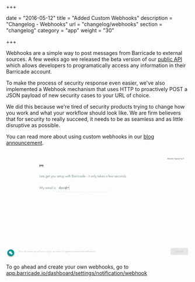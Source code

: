 +++

date = "2016-05-12"
title = "Added Custom Webhooks"
description = "Changelog - Webhooks"
url = "changelog/webhooks"
section = "changelog"
category = "app"
weight = "30"

+++

Webhooks are a simple way to post messages from Barricade to external sources. A few weeks ago we released the beta version of our [public API](https://docs.barricade.io/api) which allows developers to programatically access any information in their Barricade account.

To make the process of security response even easier, we've also implemented a Webhook mechanism that uses HTTP to proactively POST a JSON payload of new security cases to your URL of choice.

We did this because we're tired of security products trying to change how you work and what your workflow should look like. We are firm believers that for security to really succeed, it needs to be as seamless and as little disruptive as possible.

You can read more about using custom webhooks in our [blog announcement](https://blog.barricade.io/barricade-welcomes-webhooks).

![../../src/img/changelog/30-webhooks.gif](../../src/img/changelog/30-webhooks.gif)

To go ahead and create your own webhooks, go to [app.barricade.io/dashboard/settings/notification/webhook](https://app.barricade.io/dashboard/settings/notification/webhook)
